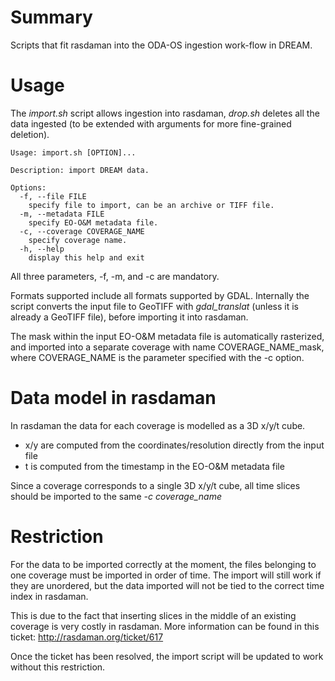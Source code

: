 Summary
=======
Scripts that fit rasdaman into the ODA-OS ingestion work-flow in DREAM.

Usage
=====
The *import.sh* script allows ingestion into rasdaman, *drop.sh* deletes all the
data ingested (to be extended with arguments for more fine-grained deletion).
```
Usage: import.sh [OPTION]...

Description: import DREAM data.

Options:
  -f, --file FILE
    specify file to import, can be an archive or TIFF file.
  -m, --metadata FILE
    specify EO-O&M metadata file.
  -c, --coverage COVERAGE_NAME
    specify coverage name.
  -h, --help
    display this help and exit
```
All three parameters, -f, -m, and -c are mandatory.

Formats supported include all formats supported by GDAL. Internally the script
converts the input file to GeoTIFF with *gdal_translat* (unless it is already
a GeoTIFF file), before importing it into rasdaman.

The mask within the input EO-O&M metadata file is automatically rasterized, and
imported into a separate coverage with name COVERAGE_NAME_mask, where 
COVERAGE_NAME is the parameter specified with the -c option.

Data model in rasdaman
======================
In rasdaman the data for each coverage is modelled as a 3D x/y/t cube.
 * x/y are computed from the coordinates/resolution directly from the input file
 * t is computed from the timestamp in the EO-O&M metadata file
 
Since a coverage corresponds to a single 3D x/y/t cube, all time slices should
be imported to the same *-c coverage_name*

Restriction
===========
For the data to be imported correctly at the moment, the files belonging to one
coverage must be imported in order of time. The import will still work if they
are unordered, but the data imported will not be tied to the correct time index
in rasdaman.

This is due to the fact that inserting slices in the middle of an existing
coverage is very costly in rasdaman. More information can be found in this
ticket: http://rasdaman.org/ticket/617

Once the ticket has been resolved, the import script will be updated to work
without this restriction.
